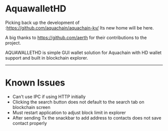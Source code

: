 # AquawalletHD

Picking back up the development of :https://github.com/aquachain/aquachain-kv/
Its new home will be here.

A big thanks to https://github.com/aerth for their contributions to the project.


AQUAWALLETHD is simple GUI wallet solution for Aquachain with HD wallet support and built in blockchain explorer.

___

# Known Issues

- Can't use IPC if using HTTP initially
- Clicking the search button does not default to the search tab on blockchain screen
- Must restart application to adjust block limit in explorer
- After sending Tx the snackbar to add address to contacts does not save contact properly
